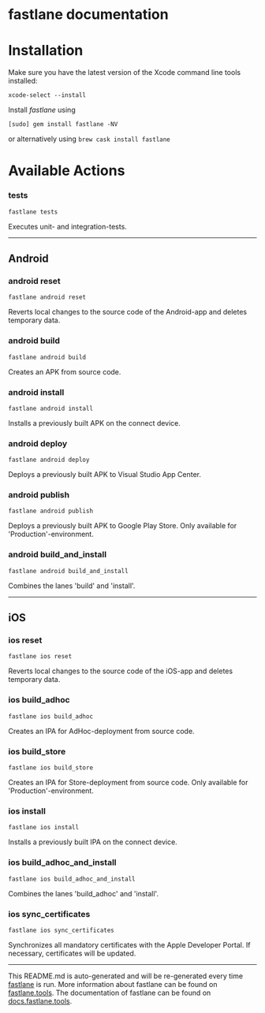 fastlane documentation
================
# Installation

Make sure you have the latest version of the Xcode command line tools installed:

```
xcode-select --install
```

Install _fastlane_ using
```
[sudo] gem install fastlane -NV
```
or alternatively using `brew cask install fastlane`

# Available Actions
### tests
```
fastlane tests
```
Executes unit- and integration-tests.

----

## Android
### android reset
```
fastlane android reset
```
Reverts local changes to the source code of the Android-app and deletes temporary data.
### android build
```
fastlane android build
```
Creates an APK from source code.
### android install
```
fastlane android install
```
Installs a previously built APK on the connect device.
### android deploy
```
fastlane android deploy
```
Deploys a previously built APK to Visual Studio App Center.
### android publish
```
fastlane android publish
```
Deploys a previously built APK to Google Play Store. Only available for 'Production'-environment.
### android build_and_install
```
fastlane android build_and_install
```
Combines the lanes 'build' and 'install'.

----

## iOS
### ios reset
```
fastlane ios reset
```
Reverts local changes to the source code of the iOS-app and deletes temporary data.
### ios build_adhoc
```
fastlane ios build_adhoc
```
Creates an IPA for AdHoc-deployment from source code.
### ios build_store
```
fastlane ios build_store
```
Creates an IPA for Store-deployment from source code. Only available for 'Production'-environment.
### ios install
```
fastlane ios install
```
Installs a previously built IPA on the connect device.
### ios build_adhoc_and_install
```
fastlane ios build_adhoc_and_install
```
Combines the lanes 'build_adhoc' and 'install'.
### ios sync_certificates
```
fastlane ios sync_certificates
```
Synchronizes all mandatory certificates with the Apple Developer Portal. If necessary, certificates will be updated.

----

This README.md is auto-generated and will be re-generated every time [fastlane](https://fastlane.tools) is run.
More information about fastlane can be found on [fastlane.tools](https://fastlane.tools).
The documentation of fastlane can be found on [docs.fastlane.tools](https://docs.fastlane.tools).
